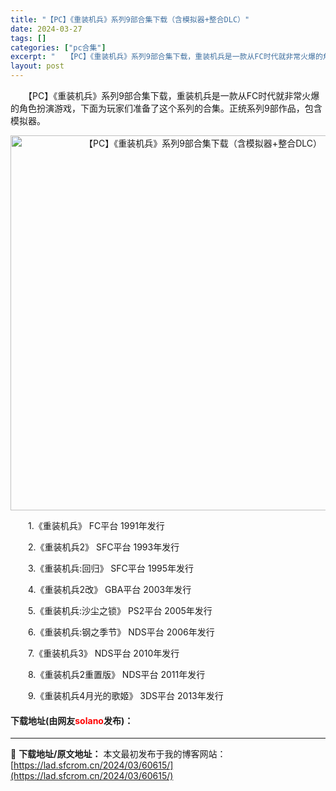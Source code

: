 ```yaml
---
title: "【PC】《重装机兵》系列9部合集下载（含模拟器+整合DLC）"
date: 2024-03-27
tags: []
categories: ["pc合集"]
excerpt: "　　【PC】《重装机兵》系列9部合集下载，重装机兵是一款从FC时代就非常火爆的角色扮演游戏，下面为玩家们准备了这个系列的合集。正统系列9部作品，包含模拟器。 　　1.《重装机兵》 FC平台 1991年发行 　　2.《重装机兵2》 SFC平台 1993年发行 　　3.《重装机兵:回归》 SFC平台 1&hellip;"
layout: post
---
```


 <p>　　【PC】《重装机兵》系列9部合集下载，重装机兵是一款从FC时代就非常火爆的角色扮演游戏，下面为玩家们准备了这个系列的合集。正统系列9部作品，包含模拟器。</p> <p align="center"><img align="" border="0" src="https://lad.sfcrom.cn/wp-content/uploads/2024/03/20240327_6603d797dc1c6.webp" width="600" alt="【PC】《重装机兵》系列9部合集下载（含模拟器+整合DLC）" /></p> <p>　　1.《重装机兵》 FC平台 1991年发行</p> <p>　　2.《重装机兵2》 SFC平台 1993年发行</p> <p>　　3.《重装机兵:回归》 SFC平台 1995年发行</p> <p>　　4.《重装机兵2改》 GBA平台 2003年发行</p> <p>　　5.《重装机兵:沙尘之锁》 PS2平台 2005年发行</p> <p>　　6.《重装机兵:钢之季节》 NDS平台 2006年发行</p> <p>　　7.《重装机兵3》 NDS平台 2010年发行</p> <p>　　8.《重装机兵2重置版》 NDS平台 2011年发行</p> <p>　　9.《重装机兵4月光的歌姬》 3DS平台 2013年发行</p> <p><h4>下载地址(由网友<font color="red">solano</font>发布)：</h4></p> 

---
📖 **下载地址/原文地址：** 本文最初发布于我的博客网站：[https://lad.sfcrom.cn/2024/03/60615/](https://lad.sfcrom.cn/2024/03/60615/)
